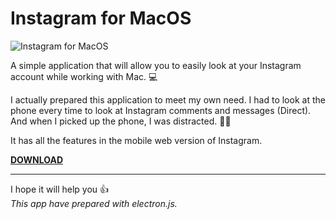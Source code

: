 # Instagram for MacOS

![Instagram for MacOS](https://user-images.githubusercontent.com/1655312/64683306-b2fd5400-d48b-11e9-9d08-6cf8917db131.png)

A simple application that will allow you to easily look at your Instagram account while working with Mac. 💻

I actually prepared this application to meet my own need. I had to look at the phone every time to look at Instagram comments and messages (Direct). And when I picked up the phone, I was distracted. 📱😬

It has all the features in the mobile web version of Instagram.

**[DOWNLOAD](https://github.com/fattihkoca/instagram-for-macos/releases/download/v0.0.2/Instagram.for.MacOS.zip)**

---

I hope it will help you 👍  
_This app have prepared with electron.js._ 